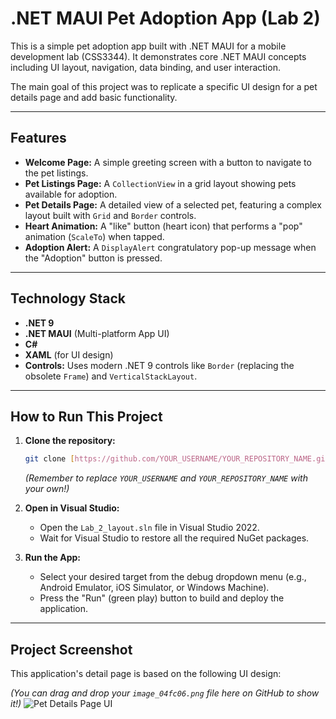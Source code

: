# .NET MAUI Pet Adoption App (Lab 2)

This is a simple pet adoption app built with .NET MAUI for a mobile development lab (CSS3344). It demonstrates core .NET MAUI concepts including UI layout, navigation, data binding, and user interaction.

The main goal of this project was to replicate a specific UI design for a pet details page and add basic functionality.

---

## Features

* **Welcome Page:** A simple greeting screen with a button to navigate to the pet listings.
* **Pet Listings Page:** A `CollectionView` in a grid layout showing pets available for adoption.
* **Pet Details Page:** A detailed view of a selected pet, featuring a complex layout built with `Grid` and `Border` controls.
* **Heart Animation:** A "like" button (heart icon) that performs a "pop" animation (`ScaleTo`) when tapped.
* **Adoption Alert:** A `DisplayAlert` congratulatory pop-up message when the "Adoption" button is pressed.

---

## Technology Stack

* **.NET 9**
* **.NET MAUI** (Multi-platform App UI)
* **C#**
* **XAML** (for UI design)
* **Controls:** Uses modern .NET 9 controls like `Border` (replacing the obsolete `Frame`) and `VerticalStackLayout`.

---

## How to Run This Project

1.  **Clone the repository:**
    ```bash
    git clone [https://github.com/YOUR_USERNAME/YOUR_REPOSITORY_NAME.git](https://github.com/YOUR_USERNAME/YOUR_REPOSITORY_NAME.git)
    ```
    *(Remember to replace `YOUR_USERNAME` and `YOUR_REPOSITORY_NAME` with your own!)*

2.  **Open in Visual Studio:**
    * Open the `Lab_2_layout.sln` file in Visual Studio 2022.
    * Wait for Visual Studio to restore all the required NuGet packages.

3.  **Run the App:**
    * Select your desired target from the debug dropdown menu (e.g., Android Emulator, iOS Simulator, or Windows Machine).
    * Press the "Run" (green play) button to build and deploy the application.

---

## Project Screenshot

This application's detail page is based on the following UI design:

*(You can drag and drop your `image_04fc06.png` file here on GitHub to show it!)*
![Pet Details Page UI](image_04fc06.png)

